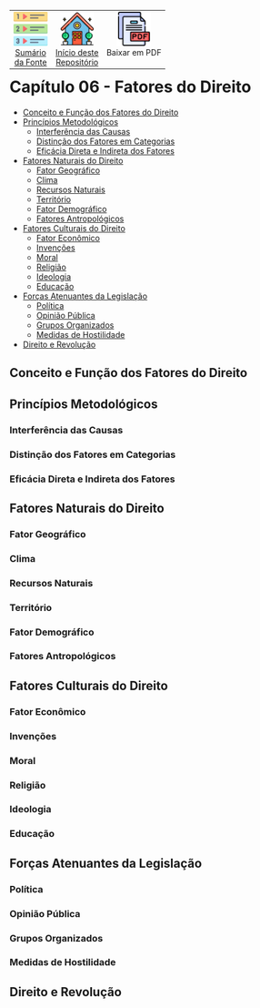 <table align="right" border="0">
  <tr>
    <td align="center" valign="top">
      <a href="[LINK-PARA-SUMARIO-DESTA-FONTE#readme](https://github.com/dnlclaudino/introducao-ao-estudo-do-direito/tree/master/livro-NADER-2016-introducao-ao-estudo-do-direito#readme)">
        <img src="https://github.com/dnlclaudino/imagens/blob/master/icones/sumario.png?raw=true" heigh="60" width="60"><br>Sumário<br>da Fonte
      </a>
    </td>
    <td align="center" valign="top">
      <a href="https://github.com/dnlclaudino/introducao-ao-estudo-do-direito#readme">
        <img src="https://github.com/dnlclaudino/imagens/blob/master/icones/casa2.png?raw=true" heigh="60" width="60"><br>Início deste <br>Repositório
      </a>
    </td>
    <td align="center" valign="top">
        <img src="https://github.com/dnlclaudino/imagens/blob/master/icones-aplicativos/pdf/pdf.png?raw=true" heigh="60" width="60"><br>Baixar em PDF
    </td>
  </tr>
</table><br><br><br><br><br>

# Capítulo 06 - Fatores do Direito

<!-- TOC updateOnSave:false -->

- [Conceito e Função dos Fatores do Direito](#conceito-e-função-dos-fatores-do-direito)
- [Princípios Metodológicos](#princípios-metodológicos)
    - [Interferência das Causas](#interferência-das-causas)
    - [Distinção dos Fatores em Categorias](#distinção-dos-fatores-em-categorias)
    - [Eficácia Direta e Indireta dos Fatores](#eficácia-direta-e-indireta-dos-fatores)
- [Fatores Naturais do Direito](#fatores-naturais-do-direito)
    - [Fator Geográfico](#fator-geográfico)
    - [Clima](#clima)
    - [Recursos Naturais](#recursos-naturais)
    - [Território](#território)
    - [Fator Demográfico](#fator-demográfico)
    - [Fatores Antropológicos](#fatores-antropológicos)
- [Fatores Culturais do Direito](#fatores-culturais-do-direito)
    - [Fator Econômico](#fator-econômico)
    - [Invenções](#invenções)
    - [Moral](#moral)
    - [Religião](#religião)
    - [Ideologia](#ideologia)
    - [Educação](#educação)
- [Forças Atenuantes da Legislação](#forças-atenuantes-da-legislação)
    - [Política](#política)
    - [Opinião Pública](#opinião-pública)
    - [Grupos Organizados](#grupos-organizados)
    - [Medidas de Hostilidade](#medidas-de-hostilidade)
- [Direito e Revolução](#direito-e-revolução)

<!-- /TOC -->



## Conceito e Função dos Fatores do Direito

## Princípios Metodológicos

### Interferência das Causas

### Distinção dos Fatores em Categorias

### Eficácia Direta e Indireta dos Fatores

## Fatores Naturais do Direito

### Fator Geográfico

### Clima

### Recursos Naturais

### Território

### Fator Demográfico

### Fatores Antropológicos

## Fatores Culturais do Direito

### Fator Econômico

### Invenções

### Moral

### Religião

### Ideologia

### Educação

## Forças Atenuantes da Legislação

### Política

### Opinião Pública

### Grupos Organizados

### Medidas de Hostilidade

## Direito e Revolução
